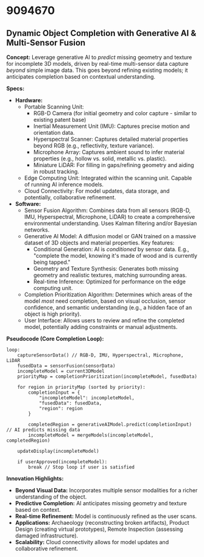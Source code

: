 # 9094670

## Dynamic Object Completion with Generative AI & Multi-Sensor Fusion

**Concept:** Leverage generative AI to *predict* missing geometry and texture for incomplete 3D models, driven by real-time multi-sensor data capture *beyond* simple image data. This goes beyond refining existing models; it anticipates completion based on contextual understanding.

**Specs:**

*   **Hardware:**
    *   Portable Scanning Unit:
        *   RGB-D Camera (for initial geometry and color capture - similar to existing patent base)
        *   Inertial Measurement Unit (IMU): Captures precise motion and orientation data.
        *   Hyperspectral Scanner: Captures detailed material properties beyond RGB (e.g., reflectivity, texture variance).
        *   Microphone Array: Captures ambient sound to infer material properties (e.g., hollow vs. solid, metallic vs. plastic).
        *   Miniature LiDAR: For filling in gaps/refining geometry and aiding in robust tracking.
    *   Edge Computing Unit: Integrated within the scanning unit. Capable of running AI inference models.
    *   Cloud Connectivity: For model updates, data storage, and potentially, collaborative refinement.
*   **Software:**
    *   Sensor Fusion Algorithm: Combines data from all sensors (RGB-D, IMU, Hyperspectral, Microphone, LiDAR) to create a comprehensive environmental understanding. Uses Kalman filtering and/or Bayesian networks.
    *   Generative AI Model: A diffusion model or GAN trained on a massive dataset of 3D objects and material properties.  Key features:
        *   Conditional Generation:  AI is *conditioned* by sensor data.  E.g., "complete the model, knowing it's made of wood and is currently being tapped."
        *   Geometry and Texture Synthesis: Generates both missing geometry and realistic textures, matching surrounding areas.
        *   Real-time Inference:  Optimized for performance on the edge computing unit.
    *   Completion Prioritization Algorithm:  Determines which areas of the model *most* need completion, based on visual occlusion, sensor confidence, and semantic understanding (e.g., a hidden face of an object is high priority).
    *   User Interface: Allows users to review and refine the completed model, potentially adding constraints or manual adjustments.

**Pseudocode (Core Completion Loop):**

```
loop:
    captureSensorData() // RGB-D, IMU, Hyperspectral, Microphone, LiDAR
    fusedData = sensorFusion(sensorData)
    incompleteModel = current3DModel
    priorityMap = completionPrioritization(incompleteModel, fusedData)
    
    for region in priorityMap (sorted by priority):
        completionInput = {
            "incompleteModel": incompleteModel,
            "fusedData": fusedData,
            "region": region
        }
        
        completedRegion = generativeAIModel.predict(completionInput) // AI predicts missing data
        incompleteModel = mergeModels(incompleteModel, completedRegion)

    updateDisplay(incompleteModel)

    if userApproved(incompleteModel):
        break // Stop loop if user is satisfied
```

**Innovation Highlights:**

*   **Beyond Visual Data:** Incorporates multiple sensor modalities for a richer understanding of the object.
*   **Predictive Completion:** AI anticipates missing geometry and texture based on context.
*   **Real-time Refinement:**  Model is continuously refined as the user scans.
*   **Applications:**  Archaeology (reconstructing broken artifacts), Product Design (creating virtual prototypes),  Remote Inspection (assessing damaged infrastructure).
*   **Scalability:** Cloud connectivity allows for model updates and collaborative refinement.
